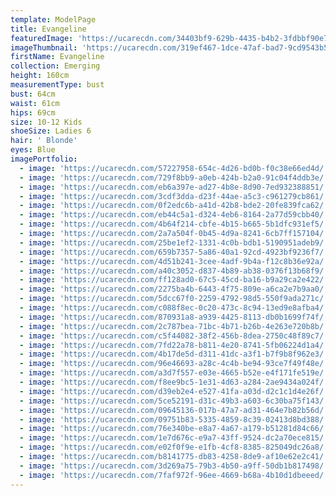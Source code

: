 ```yaml
---
template: ModelPage
title: Evangeline
featuredImage: 'https://ucarecdn.com/34403bf9-629b-4435-b4b2-3fdbbf90e7a6/'
imageThumbnail: 'https://ucarecdn.com/319ef467-1dce-47af-bad7-9cd9543b5c37/'
firstName: Evangeline
collection: Emerging
height: 160cm
measurementType: bust
bust: 64cm
waist: 61cm
hips: 69cm
size: 10-12 Kids
shoeSize: Ladies 6
hair: ' Blonde'
eyes: Blue
imagePortfolio:
  - image: 'https://ucarecdn.com/57227958-654c-4d26-bd0b-f0c38e66ed4d/'
  - image: 'https://ucarecdn.com/729f8bb9-a0eb-424b-b2a0-91c04f4ddb3e/'
  - image: 'https://ucarecdn.com/eb6a397e-ad27-4b8e-8d90-7ed932388851/'
  - image: 'https://ucarecdn.com/3cdf3dda-d23f-44ae-a5c3-c961279cb861/'
  - image: 'https://ucarecdn.com/0f2edc6b-a41d-42b8-bde2-20fe839fca62/'
  - image: 'https://ucarecdn.com/eb44c5a1-d324-4eb6-8164-2a77d59cbb40/'
  - image: 'https://ucarecdn.com/4b64f214-cbfe-4b15-b665-5b1dfc931ef5/'
  - image: 'https://ucarecdn.com/2a7a504f-0b45-4d9a-8241-6cb7ff157104/'
  - image: 'https://ucarecdn.com/25be1ef2-1331-4c0b-bdb1-5190951adeb9/'
  - image: 'https://ucarecdn.com/659b7357-5a86-40a1-92cd-4923bf9236f7/'
  - image: 'https://ucarecdn.com/4d51b241-3cee-4adf-9b4a-f12c8b36e92a/'
  - image: 'https://ucarecdn.com/a40c3052-d837-4b89-ab38-0376f13b68f9/'
  - image: 'https://ucarecdn.com/ff128ad0-67c5-45cd-ba16-b9a29ca2e422/'
  - image: 'https://ucarecdn.com/2275ba4b-6443-4f75-809e-a6ca2e7b9aa0/'
  - image: 'https://ucarecdn.com/5dcc67f0-2259-4792-98d5-550f9ada271c/'
  - image: 'https://ucarecdn.com/c088f8ec-0c20-473c-8c94-13ed9e8afba4/'
  - image: 'https://ucarecdn.com/870931a8-a939-4425-8113-db0b1699f74f/'
  - image: 'https://ucarecdn.com/2c787bea-71bc-4b71-b26b-4e263e720b8b/'
  - image: 'https://ucarecdn.com/c5f44082-38f2-456b-8dea-2750c48f89c7/'
  - image: 'https://ucarecdn.com/7fd22a78-b811-4e20-8741-5fb06224d1a4/'
  - image: 'https://ucarecdn.com/4b17de5d-d311-41dc-a3f1-b7f9b8f962e3/'
  - image: 'https://ucarecdn.com/96e46693-a28c-4c4b-be94-93ce7f49f48e/'
  - image: 'https://ucarecdn.com/a3d7f557-e03e-4665-b52e-e4f171fe519e/'
  - image: 'https://ucarecdn.com/f8ee9bc5-1e31-4d63-a284-2ae9434a024f/'
  - image: 'https://ucarecdn.com/d39eb2e4-e527-41fa-a03d-d2c1c1d4e26f/'
  - image: 'https://ucarecdn.com/5ce52191-d31c-49b3-a603-6c30ba75f143/'
  - image: 'https://ucarecdn.com/09645136-017b-47a7-ad31-464e7b82b56d/'
  - image: 'https://ucarecdn.com/09751b83-5335-4859-8c39-02413d8bd388/'
  - image: 'https://ucarecdn.com/76e340be-e8a7-4a67-a179-b51281d84c66/'
  - image: 'https://ucarecdn.com/1e7d676c-e9a7-43ff-9524-dc2a70ece815/'
  - image: 'https://ucarecdn.com/e02f0f9e-e1fb-4cf8-8385-825049dc26a8/'
  - image: 'https://ucarecdn.com/b8141775-db83-4258-8de9-af10e62e2c41/'
  - image: 'https://ucarecdn.com/3d269a75-79b3-4b50-a9ff-50db1b817498/'
  - image: 'https://ucarecdn.com/7faf972f-96ee-4669-b68a-4b10d1dbeeed/'
---
```



